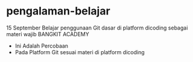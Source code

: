 # pengalaman-belajar

15 September
Belajar penggunaan Git dasar di platform dicoding sebagai materi wajib BANGKIT ACADEMY
- Ini Adalah Percobaan
- Pada Platform Git sesuai materi di platform dicoding
